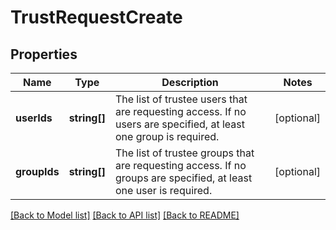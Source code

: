 # TrustRequestCreate

## Properties
Name | Type | Description | Notes
------------ | ------------- | ------------- | -------------
**userIds** | **string[]** | The list of trustee users that are requesting access. If no users are specified, at least one group is required. | [optional] 
**groupIds** | **string[]** | The list of trustee groups that are requesting access. If no groups are specified, at least one user is required. | [optional] 

[[Back to Model list]](../README.md#documentation-for-models) [[Back to API list]](../README.md#documentation-for-api-endpoints) [[Back to README]](../README.md)


